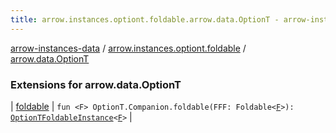 ```yaml
---
title: arrow.instances.optiont.foldable.arrow.data.OptionT - arrow-instances-data
---
```


[arrow-instances-data](../../index.html) / [arrow.instances.optiont.foldable](../index.html) / [arrow.data.OptionT](./index.html)

### Extensions for arrow.data.OptionT

| [foldable](foldable.html) | `fun <F> OptionT.Companion.foldable(FFF: Foldable<`[`F`](foldable.html#F)`>): `[`OptionTFoldableInstance`](../../arrow.instances/-option-t-foldable-instance/index.html)`<`[`F`](foldable.html#F)`>` |

